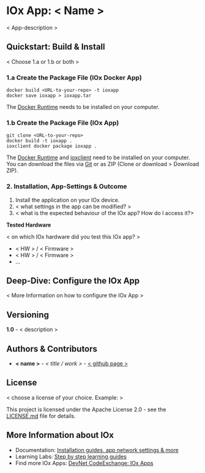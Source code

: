 # IOx App: < Name >

< App-description >

## Quickstart: Build & Install

< Choose 1.a or 1.b or both >

### 1.a Create the Package File (IOx Docker App)

```
docker build <URL-to-your-repo> -t ioxapp
docker save ioxapp > ioxapp.tar
```
The [Docker Runtime](https://www.docker.com/products/docker-desktop) needs to be installed on your computer.

### 1.b Create the Package File (IOx App)

```
git clone <URL-to-your-repo>
docker build -t ioxapp .
ioxclient docker package ioxapp .
```
The [Docker Runtime](https://www.docker.com/products/docker-desktop) and [ioxclient](https://developer.cisco.com/docs/iox/#!iox-resource-downloads/downloads) need to be installed on your computer. You can download the files via [Git](https://git-scm.com/downloads) or as ZIP (Clone or download > Download ZIP).

### 2. Installation, App-Settings & Outcome

1. Install the application on your IOx device.
2. < what settings in the app can be modified? >
3. < what is the expected behaviour of the IOx app? How do I access it?>

**Tested Hardware**

< on which IOx hardware did you test this IOx app? >

* < HW > / < Firmware >
* < HW > / < Firmware >
* ...

## Deep-Dive: Configure the IOx App

< More Information on how to configure the IOx App >

## Versioning

**1.0** - < description >

## Authors & Contributors

* **< name >** - *< title / work >* - [< github page >](https://github.com/user)

## License

< choose a license of your choice. Example: >

This project is licensed under the Apache License 2.0 - see the [LICENSE.md](LICENSE.md) file for details.

## More Information about IOx

* Documentation: [Installation guides, app network settings & more](https://developer.cisco.com/docs/iox/)
* Learning Labs: [Step by step learning guides](https://developer.cisco.com/learning/labs/tags/IOx/page/1)
* Find more IOx Apps: [DevNet CodeExchange: IOx Apps](https://developer.cisco.com/codeexchange/platforms/iox)